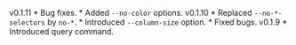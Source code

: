 v0.1.11
    * Bug fixes.
    * Added `--no-color` options.
v0.1.10
    * Replaced `--no-*-selectors` by `no-*`.
    * Introduced `--column-size` option.
    * Fixed bugs.
v0.1.9
    * Introduced query command.

